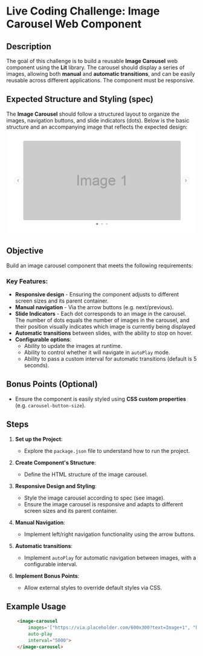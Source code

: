 # Live Coding Challenge: Image Carousel Web Component

## Description

The goal of this challenge is to build a reusable **Image Carousel** web component using the **Lit** library. The carousel should display a series of images, allowing both **manual** and **automatic transitions**, and can be easily reusable across different applications. The component must be responsive.

## Expected Structure and Styling (spec)

The **Image Carousel** should follow a structured layout to organize the images, navigation buttons, and slide indicators (dots). Below is the basic structure and an accompanying image that reflects the expected design:
![alt text](image.png)

## Objective

Build an image carousel component that meets the following requirements:

### Key Features:
- **Responsive design** - Ensuring the component adjusts to different screen sizes and its parent container.
- **Manual navigation** - Via the arrow buttons (e.g. next/previous).
- **Slide Indicators** - Each dot corresponds to an image in the carousel. The number of dots equals the number of images in the carousel, and their position visually indicates which image is currently being displayed
- **Automatic transitions** between slides, with the ability to stop on hover.
- **Configurable options**:
    - Ability to update the images at runtime.
    - Ability to control whether it will navigate in `autoPlay` mode.
    - Ability to pass a custom interval for automatic transitions (default is 5 seconds).


## Bonus Points (Optional)
- Ensure the component is easily styled using **CSS custom properties** (e.g. `carousel-button-size`).

## Steps

1. **Set up the Project**:
   - Explore the `package.json` file to understand how to run the project.

2. **Create Component's Structure**:
   - Define the HTML structure of the image carousel.

3. **Responsive Design and Styling**:
   - Style the image carousel according to spec (see image).
   - Ensure the image carousel is responsive and adapts to different screen sizes and its parent container.

4. **Manual Navigation**:
   - Implement left/right navigation functionality using the arrow buttons.

5. **Automatic transitions**:
    - Implement `autoPlay` for automatic navigation between images, with a configurable interval.

6. **Implement Bonus Points**:
   - Allow external styles to override default styles via CSS.


## Example Usage

```html
    <image-carousel
        images='["https://via.placeholder.com/600x300?text=Image+1", "https://via.placeholder.com/600x300?text=Image+2"]'
        auto-play
        interval="5000">
    </image-carousel>
```
